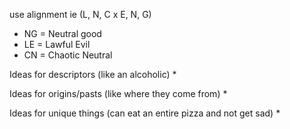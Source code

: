 

use alignment ie (L, N, C x E, N, G)
 * NG = Neutral good
 * LE = Lawful Evil
 * CN = Chaotic Neutral

Ideas for descriptors (like an alcoholic)
 * 


Ideas for origins/pasts (like where they come from)
 * 


Ideas for unique things (can eat an entire pizza and not get sad)
 * 